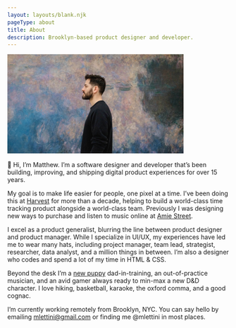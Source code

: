 ```yaml
---
layout: layouts/blank.njk
pageType: about
title: About
description: Brooklyn-based product designer and developer.
---
```


<section>
  <div class="inner">

<img src="/images/matthew-lettini-portrait.jpg" alt="A portrait of Matthew Lettini" class="portrait" width="400" height="225" data-zoomable>

👋 Hi, I’m Matthew. I’m a software designer and developer that’s been building, improving, and shipping digital product experiences for over 15 years.

My goal is to make life easier for people, one pixel at a time. I’ve been doing this at <a href="https://getharvest.com" target="_blank" rel="noopener">Harvest</a> for more than a decade, helping to build a world-class time tracking product alongside a world-class team. Previously I was designing new ways to purchase and listen to music online at <a href="https://en.wikipedia.org/wiki/Amie_Street" target="_blank" rel="noopener">Amie Street</a>.

I excel as a product generalist, blurring the line between product designer and product manager. While I specialize in UI/UX, my experiences have led me to wear many hats, including project manager, team lead, strategist, researcher, data analyst, and a million things in between. I’m also a designer who codes and spend a lot of my time in HTML & CSS.

Beyond the desk I’m a <a href="https://www.instagram.com/p/CXeYImOFqui" target="_blank" rel="noopener">new puppy</a> dad-in-training, an out-of-practice musician, and an avid gamer always ready to min-max a new D&D character. I love hiking, basketball, karaoke, the oxford comma, and a good cognac.

I’m currently working remotely from Brooklyn, NYC. You can say hello by emailing <a href="mailto:mlettini@gmail.com?subject=Hello!" target="_blank" rel="noopener" aria-label="Email me">mlettini@gmail.com</a> or finding me @mlettini in most places.

  </div>
</section>
